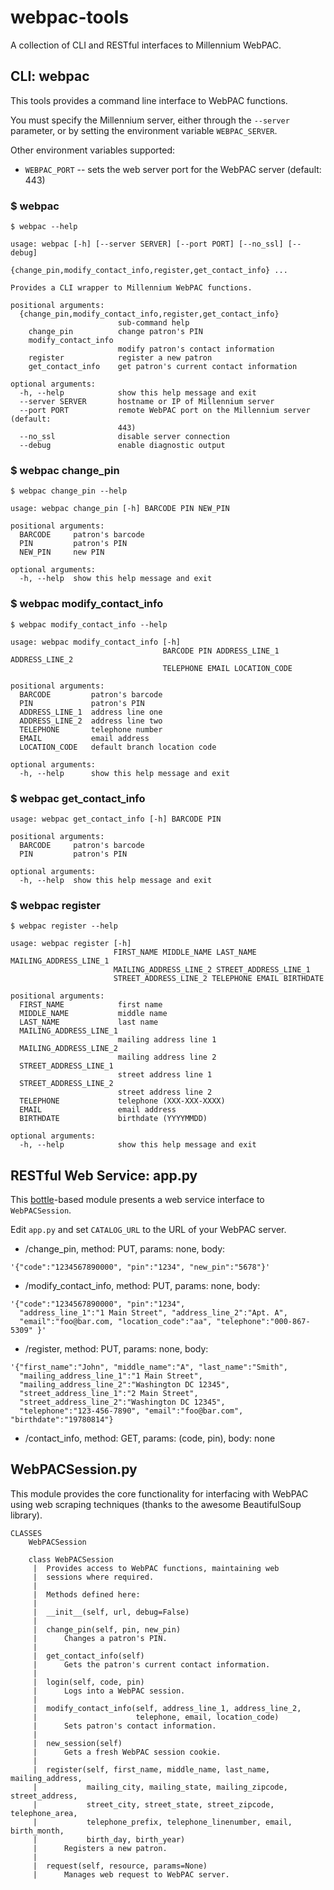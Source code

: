 webpac-tools
============

A collection of CLI and RESTful interfaces to Millennium WebPAC.


CLI: webpac
------------------------------

This tools provides a command line interface to WebPAC functions.

You must specify the Millennium server, either through the `--server` parameter, or by setting the environment variable `WEBPAC_SERVER`.

Other environment variables supported:
* `WEBPAC_PORT` -- sets the web server port for the WebPAC server (default: 443)

### $ webpac
```
$ webpac --help

usage: webpac [-h] [--server SERVER] [--port PORT] [--no_ssl] [--debug]
              {change_pin,modify_contact_info,register,get_contact_info} ...

Provides a CLI wrapper to Millennium WebPAC functions.

positional arguments:
  {change_pin,modify_contact_info,register,get_contact_info}
                        sub-command help
    change_pin          change patron's PIN
    modify_contact_info
                        modify patron's contact information
    register            register a new patron
    get_contact_info    get patron's current contact information

optional arguments:
  -h, --help            show this help message and exit
  --server SERVER       hostname or IP of Millennium server
  --port PORT           remote WebPAC port on the Millennium server (default:
                        443)
  --no_ssl              disable server connection
  --debug               enable diagnostic output
```

### $ webpac change_pin
```
$ webpac change_pin --help

usage: webpac change_pin [-h] BARCODE PIN NEW_PIN

positional arguments:
  BARCODE     patron's barcode
  PIN         patron's PIN
  NEW_PIN     new PIN

optional arguments:
  -h, --help  show this help message and exit
```

### $ webpac modify_contact_info
```
$ webpac modify_contact_info --help

usage: webpac modify_contact_info [-h]
                                  BARCODE PIN ADDRESS_LINE_1 ADDRESS_LINE_2
                                  TELEPHONE EMAIL LOCATION_CODE

positional arguments:
  BARCODE         patron's barcode
  PIN             patron's PIN
  ADDRESS_LINE_1  address line one
  ADDRESS_LINE_2  address line two
  TELEPHONE       telephone number
  EMAIL           email address
  LOCATION_CODE   default branch location code

optional arguments:
  -h, --help      show this help message and exit
```

### $ webpac get_contact_info
```
usage: webpac get_contact_info [-h] BARCODE PIN

positional arguments:
  BARCODE     patron's barcode
  PIN         patron's PIN

optional arguments:
  -h, --help  show this help message and exit
```

### $ webpac register
```
$ webpac register --help

usage: webpac register [-h]
                       FIRST_NAME MIDDLE_NAME LAST_NAME MAILING_ADDRESS_LINE_1
                       MAILING_ADDRESS_LINE_2 STREET_ADDRESS_LINE_1
                       STREET_ADDRESS_LINE_2 TELEPHONE EMAIL BIRTHDATE

positional arguments:
  FIRST_NAME            first name
  MIDDLE_NAME           middle name
  LAST_NAME             last name
  MAILING_ADDRESS_LINE_1
                        mailing address line 1
  MAILING_ADDRESS_LINE_2
                        mailing address line 2
  STREET_ADDRESS_LINE_1
                        street address line 1
  STREET_ADDRESS_LINE_2
                        street address line 2
  TELEPHONE             telephone (XXX-XXX-XXXX)
  EMAIL                 email address
  BIRTHDATE             birthdate (YYYYMMDD)

optional arguments:
  -h, --help            show this help message and exit
```

RESTful Web Service: app.py
---------------------------

This [bottle](http://bottlepy.org)-based module presents a web service interface to `WebPACSession`.  

Edit `app.py` and set `CATALOG_URL` to the URL of your WebPAC server.

* /change_pin, method: PUT, params: none, body:

```
'{"code":"1234567890000", "pin":"1234", "new_pin":"5678"}'
```

* /modify_contact_info, method: PUT, params: none, body:

```
'{"code":"1234567890000", "pin":"1234",
  "address_line_1":"1 Main Street", "address_line_2":"Apt. A",
  "email":"foo@bar.com, "location_code":"aa", "telephone":"000-867-5309" }'
```

* /register, method: PUT, params: none, body:

```
'{"first_name":"John", "middle_name":"A", "last_name":"Smith",
  "mailing_address_line_1":"1 Main Street",
  "mailing_address_line_2":"Washington DC 12345",
  "street_address_line_1":"2 Main Street",
  "street_address_line_2":"Washington DC 12345",
  "telephone":"123-456-7890", "email":"foo@bar.com", "birthdate":"19780814"}
```

* /contact_info, method: GET, params: (code, pin), body: none

WebPACSession.py
----------------

This module provides the core functionality for interfacing with WebPAC using web scraping techniques (thanks to the awesome BeautifulSoup library).

```
CLASSES
    WebPACSession

    class WebPACSession
     |  Provides access to WebPAC functions, maintaining web
     |  sessions where required.
     |
     |  Methods defined here:
     |
     |  __init__(self, url, debug=False)
     |
     |  change_pin(self, pin, new_pin)
     |      Changes a patron's PIN.
     |
     |  get_contact_info(self)
     |      Gets the patron's current contact information.
     |
     |  login(self, code, pin)
     |      Logs into a WebPAC session.
     |
     |  modify_contact_info(self, address_line_1, address_line_2,
     |                      telephone, email, location_code)
     |      Sets patron's contact information.
     |
     |  new_session(self)
     |      Gets a fresh WebPAC session cookie.
     |
     |  register(self, first_name, middle_name, last_name, mailing_address,
     |           mailing_city, mailing_state, mailing_zipcode, street_address,
     |           street_city, street_state, street_zipcode, telephone_area, 
     |           telephone_prefix, telephone_linenumber, email, birth_month, 
     |           birth_day, birth_year)
     |      Registers a new patron.
     |
     |  request(self, resource, params=None)
     |      Manages web request to WebPAC server.
```
